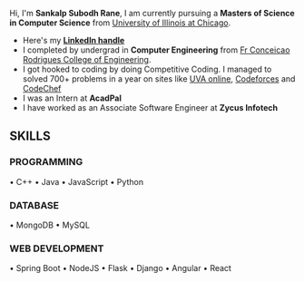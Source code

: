 Hi, I'm <b>Sankalp Subodh Rane</b>, I am currently pursuing a <b>Masters of Science in Computer Science</b> from [University of Illinois at Chicago](https://www.uic.edu/).
- Here's my [**LinkedIn handle** ](https://www.linkedin.com/in/sankalprane/)
- I completed by undergrad in <b>Computer Engineering</b> from [Fr Conceicao Rodrigues College of Engineering](http://www.frcrce.ac.in/).
- I got hooked to coding by doing Competitive Coding. I managed to solved 700+ problems in a year on sites like [UVA online](https://onlinejudge.org/index.php?option=com_onlinejudge&Itemid=15), [Codeforces](https://codeforces.com/profile/sankalprane) and [CodeChef](https://www.codechef.com/users/sankalprane) 
- I was an Intern at <b>AcadPal</b>
- I have worked as an Associate Software Engineer at <b>Zycus Infotech</b>



## SKILLS

### PROGRAMMING
•	C++ •  Java • JavaScript • Python

### DATABASE
•	MongoDB • MySQL

### WEB DEVELOPMENT
•	Spring Boot • NodeJS • Flask • Django 
•	Angular • React
